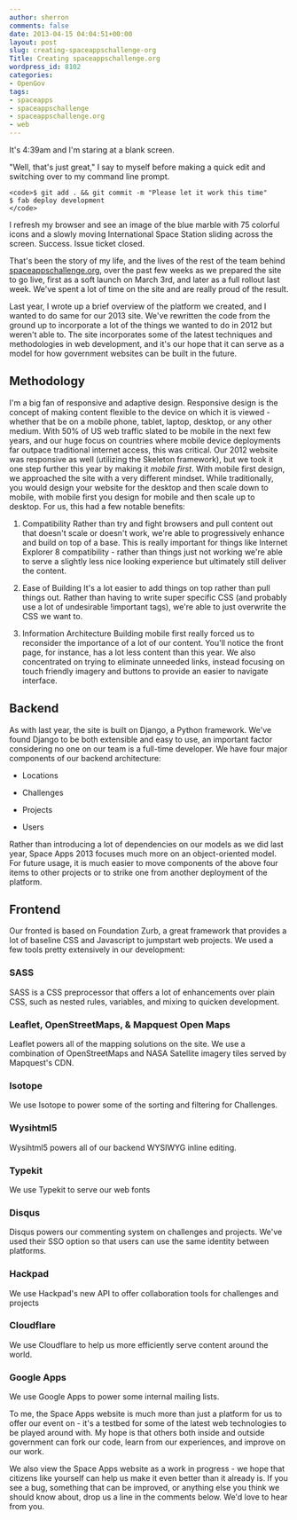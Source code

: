 ```yaml
---
author: sherron
comments: false
date: 2013-04-15 04:04:51+00:00
layout: post
slug: creating-spaceappschallenge-org
Title: Creating spaceappschallenge.org
wordpress_id: 8102
categories:
- OpenGov
tags:
- spaceapps
- spaceappschallenge
- spaceappschallenge.org
- web
---
```


It's 4:39am and I'm staring at a blank screen.

"Well, that's just great," I say to myself before making a quick edit and switching over to my command line prompt.

    
    <code>$ git add . && git commit -m "Please let it work this time"
    $ fab deploy development
    </code>


I refresh my browser and see an image of the blue marble with 75 colorful icons and a slowly moving International Space Station sliding across the screen. Success. Issue ticket closed.

That's been the story of my life, and the lives of the rest of the team behind [spaceappschallenge.org](http://spaceappschallenge.org), over the past few weeks as we prepared the site to go live, first as a soft launch on March 3rd, and later as a full rollout last week. We've spent a lot of time on the site and are really proud of the result.

Last year, I wrote up a brief overview of the platform we created, and I wanted to do same for our 2013 site. We've rewritten the code from the ground up to incorporate a lot of the things we wanted to do in 2012 but weren't able to. The site incorporates some of the latest techniques and methodologies in web development, and it's our hope that it can serve as a model for how government websites can be built in the future.


## Methodology


I'm a big fan of responsive and adaptive design. Responsive design is the concept of making content flexible to the device on which it is viewed - whether that be on a mobile phone, tablet, laptop, desktop, or any other medium. With 50% of US web traffic slated to be mobile in the next few years, and our huge focus on countries where mobile device deployments far outpace traditional internet access, this was critical. Our 2012 website was responsive as well (utilizing the Skeleton framework), but we took it one step further this year by making it _mobile first_. With mobile first design, we approached the site with a very different mindset. While traditionally, you would design your website for the desktop and then scale down to mobile, with mobile first you design for mobile and then scale up to desktop. For us, this had a few notable benefits:



	
  1. Compatibility
Rather than try and fight browsers and pull content out that doesn't scale or doesn't work, we're able to progressively enhance and build on top of a base. This is really important for things like Internet Explorer 8 compatibility - rather than things just not working we're able to serve a slightly less nice looking experience but ultimately still deliver the content.

	
  2. Ease of Building
It's a lot easier to add things on top rather than pull things out. Rather than having to write super specific CSS (and probably use a lot of undesirable !important tags), we're able to just overwrite the CSS we want to.

	
  3. Information Architecture
Building mobile first really forced us to reconsider the importance of a lot of our content. You'll notice the front page, for instance, has a lot less content than this year. We also concentrated on trying to eliminate unneeded links, instead focusing on touch friendly imagery and buttons to provide an easier to navigate interface.




## Backend


As with last year, the site is built on Django, a Python framework. We've found Django to be both extensible and easy to use, an important factor considering no one on our team is a full-time developer. We have four major components of our backend architecture:



	
  * Locations

	
  * Challenges

	
  * Projects

	
  * Users


Rather than introducing a lot of dependencies on our models as we did last year, Space Apps 2013 focuses much more on an object-oriented model. For future usage, it is much easier to move components of the above four items to other projects or to strike one from another deployment of the platform.


## Frontend


Our fronted is based on Foundation Zurb, a great framework that provides a lot of baseline CSS and Javascript to jumpstart web projects. We used a few tools pretty extensively in our development:


### SASS


SASS is a CSS preprocessor that offers a lot of enhancements over plain CSS, such as nested rules, variables, and mixing to quicken development.


### Leaflet, OpenStreetMaps, & Mapquest Open Maps


Leaflet powers all of the mapping solutions on the site. We use a combination of OpenStreetMaps and NASA Satellite imagery tiles served by Mapquest's CDN.


### Isotope


We use Isotope to power some of the sorting and filtering for Challenges.


### Wysihtml5


Wysihtml5 powers all of our backend WYSIWYG inline editing.


### Typekit


We use Typekit to serve our web fonts


### Disqus


Disqus powers our commenting system on challenges and projects. We've used their SSO option so that users can use the same identity between platforms.


### Hackpad


We use Hackpad's new API to offer collaboration tools for challenges and projects


### Cloudflare


We use Cloudflare to help us more efficiently serve content around the world.


### Google Apps


We use Google Apps to power some internal mailing lists.

To me, the Space Apps website is much more than just a platform for us to offer our event on - it's a testbed for some of the latest web technologies to be played around with. My hope is that others both inside and outside government can fork our code, learn from our experiences, and improve on our work.

We also view the Space Apps website as a work in progress - we hope that citizens like yourself can help us make it even better than it already is. If you see a bug, something that can be improved, or anything else you think we should know about, drop us a line in the comments below. We'd love to hear from you.
